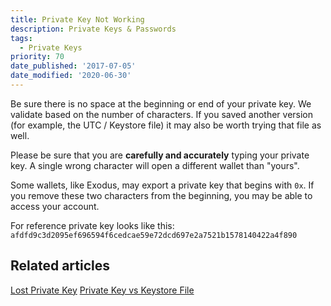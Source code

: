 ```yaml
---
title: Private Key Not Working
description: Private Keys & Passwords
tags:
  - Private Keys
priority: 70
date_published: '2017-07-05'
date_modified: '2020-06-30'
---
```


Be sure there is no space at the beginning or end of your private key. We validate based on the number of characters. If you saved another version (for example, the UTC / Keystore file) it may also be worth trying that file as well.

Please be sure that you are **carefully and accurately** typing your private key. A single wrong character will open a different wallet than "yours".

Some wallets, like Exodus, may export a private key that begins with `0x`. If you remove these two characters from the beginning, you may be able to access your account.

For reference private key looks like this: `afdfd9c3d2095ef696594f6cedcae59e72dcd697e2a7521b1578140422a4f890`

## Related articles

[Lost Private Key](/troubleshooting/accessing-wallet/lost-eth-private-key)
[Private Key vs Keystore File](/general-knowledge/ethereum-blockchain/difference-between-wallet-types)
